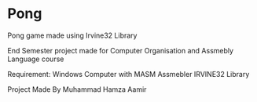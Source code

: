 # Pong
Pong game made using Irvine32 Library

End Semester project made for Computer Organisation and Assmebly Language course

Requirement:
Windows Computer with MASM Assmebler
IRVINE32 Library

Project Made By
Muhammad Hamza Aamir
